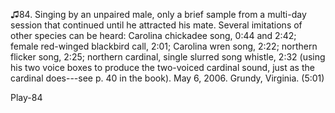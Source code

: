 ♫84. Singing by an unpaired male, only a brief sample from a multi-day
session that continued until he attracted his mate. Several imitations
of other species can be heard: Carolina chickadee song, 0:44 and 2:42;
female red-winged blackbird call, 2:01; Carolina wren song, 2:22;
northern flicker song, 2:25; northern cardinal, single slurred song
whistle, 2:32 (using his two voice boxes to produce the two-voiced
cardinal sound, just as the cardinal does---see p. 40 in the book). May 6, 2006.
Grundy, Virginia. (5:01)

Play-84
